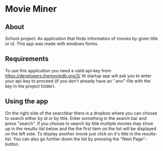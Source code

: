 # Movie Miner

## About
School-project: An application that finds information of movies by given title or id. 
This app was made with windows forms.


## Requirements
To use this application you need a valid api-key from https://developers.themoviedb.org/3/ 
At startup app will ask you to enter your api-key to proceed (if you don't already have an ".env"-file with the key in the project folder).


## Using the app
On the right side of the searchbar there is a dropbox where you can choose to search either by id or by title. Enter something in the search bar and press "search".
If you choose to search by title multiple movies may show up in the results-list below and the the first item on the list will be displayed on the left side. To display another movie just click on it's title in the results-list. You can also go further down the list by pressing the "Next Page"-button.
